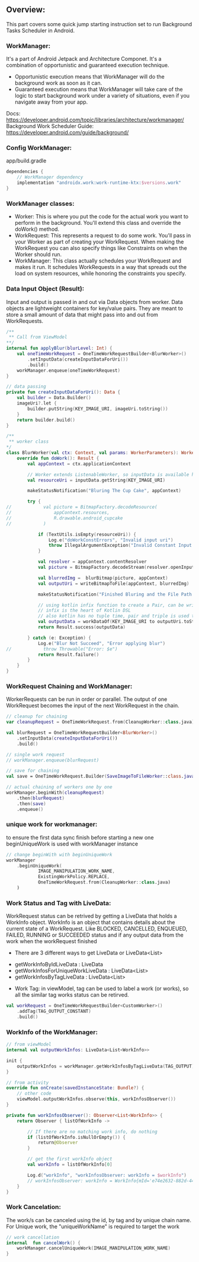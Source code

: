 ## Overview:
This part covers some quick jump starting instruction set to run Background Tasks Scheduler in Android.

### WorkManager:
It's a part of Android Jetpack and Architecture Componet. It's a combination of opportunistic and guaranteed execution technique. 
- Opportunistic execution means that WorkManager will do the background work as soon as it can. 
- Guaranteed execution means that WorkManager will take care of the logic to start background work under a variety of situations, even if you navigate away from your app.

Docs: https://developer.android.com/topic/libraries/architecture/workmanager/
Background Work Scheduler Guide: https://developer.android.com/guide/background/

### Config WorkManager:
app/build.gradle
```kotlin
dependencies {
    // WorkManager dependency
    implementation "androidx.work:work-runtime-ktx:$versions.work"
}
```
### WorkManager classes:
- Worker: This is where you put the code for the actual work you want to perform in the background. You'll extend this class and override the doWork() method.
- WorkRequest: This represents a request to do some work. You'll pass in your Worker as part of creating your WorkRequest. When making the WorkRequest you can also specify things like Constraints on when the Worker should run.
- WorkManager: This class actually schedules your WorkRequest and makes it run. It schedules WorkRequests in a way that spreads out the load on system resources, while honoring the constraints you specify.


### Data Input Object (Result):
Input and output is passed in and out via Data objects from worker. Data objects are lightweight containers for key/value pairs. They are meant to store a small amount of data that might pass into and out from WorkRequests.
```kotlin
/**
 ** Call from ViewModel
**/
internal fun applyBlur(blurLevel: Int) {
    val oneTimeWorkRequest = OneTimeWorkRequestBuilder<BlurWorker>()
        .setInputData(createInputDataForUri())
        .build()
    workManager.enqueue(oneTimeWorkRequest)
}

// data passing
private fun createInputDataForUri(): Data {
    val builder = Data.Builder()
    imageUri?.let {
        builder.putString(KEY_IMAGE_URI, imageUri.toString())
    }
    return builder.build()
}

/**
 ** worker class
*/
class BlurWorker(val ctx: Context, val params: WorkerParameters): Worker(ctx, params) {
    override fun doWork(): Result {
        val appContext = ctx.applicationContext

        // Worker extends ListenableWorker, so inputData is available here
        val resourceUri = inputData.getString(KEY_IMAGE_URI)

        makeStatusNotification("Bluring The Cup Cake", appContext)

        try {
//            val picture = BitmapFactory.decodeResource(
//                appContext.resources,
//                R.drawable.android_cupcake
//            )

            if (TextUtils.isEmpty(resourceUri)) {
                Log.e("doWorkConstErrors", "Invalid input uri")
                throw IllegalArgumentException("Invalid Constant Input URI")
            }

            val resolver = appContext.contentResolver
            val picture = BitmapFactory.decodeStream(resolver.openInputStream(Uri.parse(resourceUri)))

            val blurredImg =  blurBitmap(picture, appContext)
            val outputUri = writeBitmapToFile(appContext, blurredImg)

            makeStatusNotification("Finished Bluring and the File Path is $outputUri", appContext)

            // using kotlin infix function to create a Pair, can be written in non-infix way to (sth1.to(sth2)
            // infix is the heart of Kotlin DSL
            // also kotlin has no tuple time, pair and triple is used to create 
            val outputData = workDataOf(KEY_IMAGE_URI to outputUri.toString())
            return Result.success(outputData)

        } catch (e: Exception) {
            Log.e("Blur Not Succeed", "Error applying blur")
//            throw Throwable("Error: $e")
            return Result.failure()
        }
    }
}

```

### WorkRequest Chaining and WorkManager:
WorkerRequests can be run in order or parallel. The output of one WorkRequest becomes the input of the next WorkRequest in the chain.
```kotlin
// cleanup for chaining
var cleanupRequest = OneTimeWorkRequest.from(CleanupWorker::class.java)

val blurRequest = OneTimeWorkRequestBuilder<BlurWorker>()
    .setInputData(createInputDataForUri())
    .build()

// single work request
// workManager.enqueue(blurRequest)

// save for chaining
val save = OneTimeWorkRequest.Builder(SaveImageToFileWorker::class.java).build()

// actual chaining of workers one by one
workManager.beginWith(cleanupRequest)
    .then(blurRequest)
    .then(save)
    .enqueue()
```
### unique work for workmanager:
to ensure the first data sync finish before starting a new one
beginUniqueWork is used with workManager instance
```kotlin
// change beginWith with beginUniqueWork
workManager
    .beginUniqueWork(
            IMAGE_MANIPULATION_WORK_NAME,
            ExistingWorkPolicy.REPLACE,
            OneTimeWorkRequest.from(CleanupWorker::class.java)
    )
```
### Work Status and Tag with LiveData:
WorkRequest status can be retrived by getting a LiveData that holds a WorkInfo object. WorkInfo is an object that contains details about the current state of a WorkRequest. Like BLOCKED, CANCELLED, ENQUEUED, FAILED, RUNNING or SUCCEEDED status and if any output data from the work when the workRequest finished 

* There are 3 different ways to get LiveData<WorkInfo> or LiveData<List<WorkInfo>>
 - getWorkInfoByIdLiveData : LiveData<WorkInfo>
 - getWorkInfosForUniqueWorkLiveData : LiveData<List<WorkInfo>>
 - getWorkInfosByTagLiveData : LiveData<List<WorkInfo>>

 * Work Tag: in viewModel, tag can be used to label a work (or works), so all the similar tag works status can be retirved.
```kotlin
val workRequest = OneTimeWorkRequestBuilder<CustomWorker>()
    .addTag(TAG_OUTPUT_CONSTANT)
    .build()
```

### WorkInfo of the WorkManager:
```kotlin
// from viewModel
internal val outputWorkInfos: LiveData<List<WorkInfo>>

init {
    outputWorkInfos = workManager.getWorkInfosByTagLiveData(TAG_OUTPUT)
}

// from activity
override fun onCreate(savedInstanceState: Bundle?) {
    // other code
    viewModel.outputWorkInfos.observe(this, workInfosObserver())
}

private fun workInfosObserver(): Observer<List<WorkInfo>> {
    return Observer { listOfWorkInfo ->

        // If there are no matching work info, do nothing
        if (listOfWorkInfo.isNullOrEmpty()) {
            return@Observer
        }

        // get the first workInfo object
        val workInfo = listOfWorkInfo[0]

        Log.d("workInfo", "workInfosObserver: workInfo = $workInfo")
        // workInfosObserver: workInfo = WorkInfo{mId='e74e2632-882d-44e1-a3be-58500cdaa558', mState=SUCCEEDED, mOutputData=Data {KEY_IMAGE_URI : content://media/external/images/media/35, }, mTags=[OUTPUT, com.example.background.workers.SaveImageToFileWorker], mProgress=Data {}}
    }
}
```

### Work Cancelation:
The work/s can be canceled using the id, by tag and by unique chain name. For Unique work, the "uniqueWorkName" is required to target the work
```kotlin
// work cancellation
internal  fun cancelWork() {
    workManager.cancelUniqueWork(IMAGE_MANIPULATION_WORK_NAME)
}
```